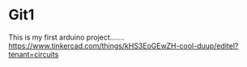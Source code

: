 # Git1
This is my first arduino project.......
https://www.tinkercad.com/things/kHS3EoGEwZH-cool-duup/editel?tenant=circuits
